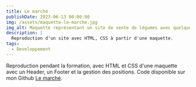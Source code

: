 ```yaml
---
title: Le marché
publishDate: 2023-06-13 00:00:00
img: /assets/maquette-le-marche.jpg
img_alt: Maquette représentant un site de vente de légumes avec quelques légumes.
description: |
  Reproduction d'un site avec HTML, CSS à partir d'une maquette.
tags:
  - Developpement
---
```


Reproduction pendant la formation, avec HTML et CSS d'une maquette avec un Header, un Footer et la gestion des positions. Code disponible sur mon Github <a href="https://github.com/Francismant/lemarche">Le marché</a>.
